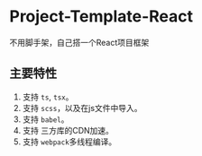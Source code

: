 # Project-Template-React

不用脚手架，自己搭一个React项目框架

## 主要特性

1. 支持 `ts`, `tsx`。
2. 支持 `scss`，以及在js文件中导入。
3. 支持 `babel`。
4. 支持 三方库的CDN加速。
5. 支持 `webpack`多线程编译。
